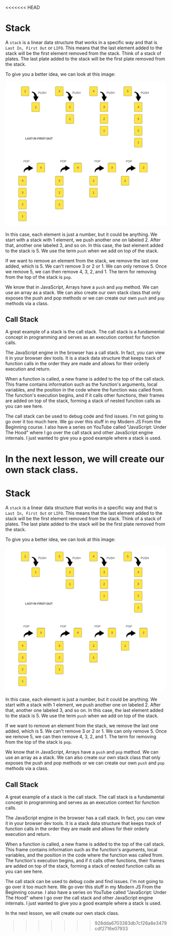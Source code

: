 <<<<<<< HEAD
# Stack

A `stack` is a linear data structure that works in a specific way and that is `Last In, First Out` or `LIFO`. This means that the last element added to the stack will be the first element removed from the stack. Think of a stack of plates. The last plate added to the stack will be the first plate removed from the stack.

To give you a better idea, we can look at this image:

<img src="../../assets/images/stack1.png" alt="" width="500" />

In this case, each element is just a number, but it could be anything. We start with a stack with 1 element, we push another one on labeled 2. After that, another one labeled 3, and so on. In this case, the last element added to the stack is 5. We use the term `push` when we add on top of the stack.

If we want to remove an element from the stack, we remove the last one added, which is 5. We can't remove 3 or 2 or 1. We can only remove 5. Once we remove 5, we can then remove 4, 3, 2, and 1. The term for removing from the top of the stack is `pop`.

We know that in JavaScript, Arrays have a `push` and `pop` method. We can use an array as a stack. We can also create our own stack class that only exposes the push and pop methods or we can create our own `push` and `pop` methods via a class.

## Call Stack

A great example of a stack is the call stack. The call stack is a fundamental concept in programming and serves as an execution context for function calls.

The JavaScript engine in the browser has a call stack. In fact, you can view it in your browser dev tools. It is a stack data structure that keeps track of function calls in the order they are made and allows for their orderly execution and return.

When a function is called, a new frame is added to the top of the call stack. This frame contains information such as the function's arguments, local variables, and the position in the code where the function was called from. The function's execution begins, and if it calls other functions, their frames are added on top of the stack, forming a stack of nested function calls as you can see here.

The call stack can be used to debug code and find issues. I'm not going to go over it too much here. We go over this stuff in my Modern JS From the Beginning course. I also have a series on YouTube called "JavaScript: Under The Hood" where I go over the call stack and other JavaScript engine internals. I just wanted to give you a good example where a stack is used.

In the next lesson, we will create our own stack class.
=======
# Stack

A `stack` is a linear data structure that works in a specific way and that is `Last In, First Out` or `LIFO`. This means that the last element added to the stack will be the first element removed from the stack. Think of a stack of plates. The last plate added to the stack will be the first plate removed from the stack.

To give you a better idea, we can look at this image:

<img src="../../assets/images/stack1.png" alt="" width="500" />

In this case, each element is just a number, but it could be anything. We start with a stack with 1 element, we push another one on labeled 2. After that, another one labeled 3, and so on. In this case, the last element added to the stack is 5. We use the term `push` when we add on top of the stack.

If we want to remove an element from the stack, we remove the last one added, which is 5. We can't remove 3 or 2 or 1. We can only remove 5. Once we remove 5, we can then remove 4, 3, 2, and 1. The term for removing from the top of the stack is `pop`.

We know that in JavaScript, Arrays have a `push` and `pop` method. We can use an array as a stack. We can also create our own stack class that only exposes the push and pop methods or we can create our own `push` and `pop` methods via a class.

## Call Stack

A great example of a stack is the call stack. The call stack is a fundamental concept in programming and serves as an execution context for function calls.

The JavaScript engine in the browser has a call stack. In fact, you can view it in your browser dev tools. It is a stack data structure that keeps track of function calls in the order they are made and allows for their orderly execution and return.

When a function is called, a new frame is added to the top of the call stack. This frame contains information such as the function's arguments, local variables, and the position in the code where the function was called from. The function's execution begins, and if it calls other functions, their frames are added on top of the stack, forming a stack of nested function calls as you can see here.

The call stack can be used to debug code and find issues. I'm not going to go over it too much here. We go over this stuff in my Modern JS From the Beginning course. I also have a series on YouTube called "JavaScript: Under The Hood" where I go over the call stack and other JavaScript engine internals. I just wanted to give you a good example where a stack is used.

In the next lesson, we will create our own stack class.
>>>>>>> 928dda6703383db7c126a8e3479cdf2716e07933
